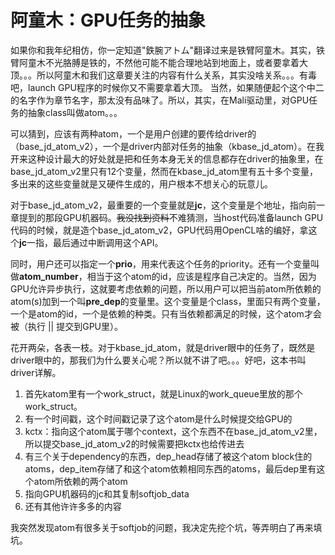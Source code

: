 # 阿童木：GPU任务的抽象

如果你和我年纪相仿，你一定知道"鉄腕アトム"翻译过来是铁臂阿童木。其实，铁臂阿童木不光胳膊是铁的，不然他可能不能合理地站到地面上，或者要拿着大顶。。。所以阿童木和我们这章要关注的内容有什么关系，其实没啥关系。。。有毒吧，launch GPU程序的时候你又不需要拿着大顶。 当然，如果随便起个这个中二的名字作为章节名字，那太没有品味了。所以，其实，在Mali驱动里，对GPU任务的抽象class叫做atom。。。

可以猜到，应该有两种atom，一个是用户创建的要传给driver的（base\_jd\_atom\_v2），一个是driver内部对任务的抽象（kbase\_jd\_atom）。在我开来这种设计最大的好处就是把和任务本身无关的信息都存在driver的抽象里，在base\_jd\_atom\_v2里只有12个变量，然而在kbase\_jd\_atom里有五十多个变量，多出来的这些变量就是又硬件生成的，用户根本不想关心的玩意儿。

对于base\_jd\_atom\_v2，最重要的一个变量就是**jc**，这个变量是个地址，指向前一章提到的那段GPU机器码。~~我没找到资料~~不难猜测，当host代码准备launch GPU代码的时候，就是造个base\_jd\_atom\_v2，GPU代码用OpenCL啥的编好，拿这个**jc**一指，最后通过中断调用这个API。

同时，用户还可以指定一个**prio**，用来代表这个任务的priority。还有一个变量叫做**atom\_number**，相当于这个atom的id，应该是程序自己决定的。当然，因为GPU允许异步执行，这就要考虑依赖的问题，所以用户可以把当前atom所依赖的atom\(s\)加到一个叫**pre\_dep**的变量里。这个变量是个class，里面只有两个变量，一个是atom的id，一个是依赖的种类。只有当依赖都满足的时候，这个atom才会被（执行 \|\| 提交到GPU里）。

花开两朵，各表一枝。对于kbase\_jd\_atom，就是driver眼中的任务了，既然是driver眼中的，那我们为什么要关心呢？所以就不讲了吧。。。好吧，这本书叫driver详解。

1. 首先katom里有一个work\_struct，就是Linux的work\_queue里放的那个work\_struct。
2. 有一个时间戳，这个时间戳记录了这个atom是什么时候提交给GPU的
3. kctx：指向这个atom属于哪个context，这个东西不在base\_jd\_atom\_v2里，所以提交base\_jd\_atom\_v2的时候需要把kctx也给传进去
4. 有三个关于dependency的东西，dep\_head存储了被这个atom block住的atoms，dep\_item存储了和这个atom依赖相同东西的atoms，最后dep里有这个atom所依赖的两个atom
5. 指向GPU机器码的jc和其复制softjob\_data
6. 还有其他许许多多的内容

我突然发现atom有很多关于softjob的问题，我决定先挖个坑，等弄明白了再来填坑。

